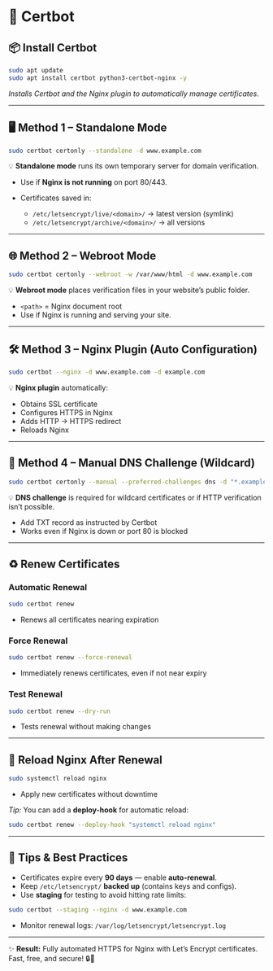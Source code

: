 # 🔐 Certbot 

## 📦 Install Certbot

```bash
sudo apt update
sudo apt install certbot python3-certbot-nginx -y
```

*Installs Certbot and the Nginx plugin to automatically manage certificates.*

---

## 🖥️ Method 1 – Standalone Mode

```bash
sudo certbot certonly --standalone -d www.example.com
```

💡 **Standalone mode** runs its own temporary server for domain verification.

* Use if **Nginx is not running** on port 80/443.
* Certificates saved in:

  * `/etc/letsencrypt/live/<domain>/` → latest version (symlink)
  * `/etc/letsencrypt/archive/<domain>/` → all versions

---

## 🌐 Method 2 – Webroot Mode

```bash
sudo certbot certonly --webroot -w /var/www/html -d www.example.com
```

💡 **Webroot mode** places verification files in your website’s public folder.

* `<path>` = Nginx document root
* Use if Nginx is running and serving your site.

---

## 🛠️ Method 3 – Nginx Plugin (Auto Configuration)

```bash
sudo certbot --nginx -d www.example.com -d example.com
```

💡 **Nginx plugin** automatically:

* Obtains SSL certificate
* Configures HTTPS in Nginx
* Adds HTTP → HTTPS redirect
* Reloads Nginx

---

## 🌱 Method 4 – Manual DNS Challenge (Wildcard)

```bash
sudo certbot certonly --manual --preferred-challenges dns -d "*.example.com" -d example.com
```

💡 **DNS challenge** is required for wildcard certificates or if HTTP verification isn’t possible.

* Add TXT record as instructed by Certbot
* Works even if Nginx is down or port 80 is blocked

---

## ♻️ Renew Certificates

### Automatic Renewal

```bash
sudo certbot renew
```

* Renews all certificates nearing expiration

### Force Renewal

```bash
sudo certbot renew --force-renewal
```

* Immediately renews certificates, even if not near expiry

### Test Renewal

```bash
sudo certbot renew --dry-run
```

* Tests renewal without making changes

---

## 🔄 Reload Nginx After Renewal

```bash
sudo systemctl reload nginx
```

* Apply new certificates without downtime

*Tip:* You can add a **deploy-hook** for automatic reload:

```bash
sudo certbot renew --deploy-hook "systemctl reload nginx"
```

---

## 📅 Tips & Best Practices

* Certificates expire every **90 days** — enable **auto-renewal**.
* Keep `/etc/letsencrypt/` **backed up** (contains keys and configs).
* Use **staging** for testing to avoid hitting rate limits:

```bash
sudo certbot --staging --nginx -d www.example.com
```

* Monitor renewal logs: `/var/log/letsencrypt/letsencrypt.log`

---

✨ **Result:** Fully automated HTTPS for Nginx with Let’s Encrypt certificates. Fast, free, and secure! 🔒🚀


